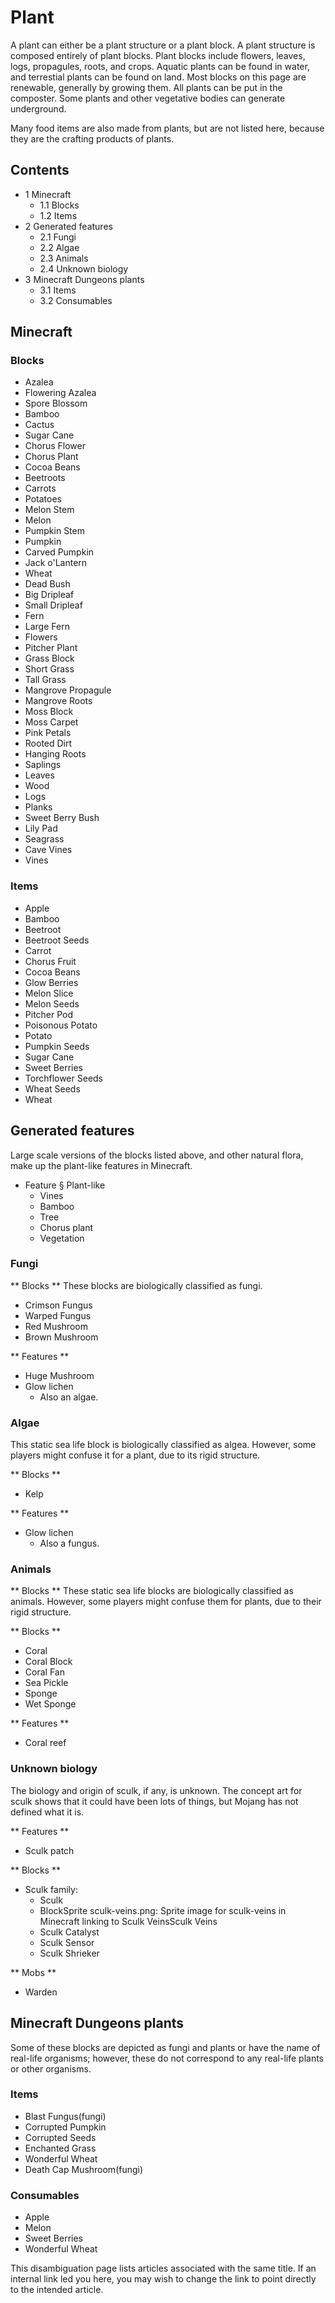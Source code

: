 # Plant
A plant can either be a plant structure or a plant block. A plant structure is composed entirely of plant blocks. Plant blocks include flowers, leaves, logs, propagules, roots, and crops. Aquatic plants can be found in water, and terrestial plants can be found on land. Most blocks on this page are renewable, generally by growing them. All plants can be put in the composter. Some plants and other vegetative bodies can generate underground.

Many food items are also made from plants, but are not listed here, because they are the crafting products of plants.

## Contents
- 1 Minecraft
	- 1.1 Blocks
	- 1.2 Items
- 2 Generated features
	- 2.1 Fungi
	- 2.2 Algae
	- 2.3 Animals
	- 2.4 Unknown biology
- 3 Minecraft Dungeons plants
	- 3.1 Items
	- 3.2 Consumables

## Minecraft
### Blocks
- Azalea
- Flowering Azalea
- Spore Blossom
- Bamboo
- Cactus
- Sugar Cane
- Chorus Flower
- Chorus Plant
- Cocoa Beans
- Beetroots
- Carrots
- Potatoes
- Melon Stem
- Melon
- Pumpkin Stem
- Pumpkin
- Carved Pumpkin
- Jack o'Lantern
- Wheat
- Dead Bush
- Big Dripleaf
- Small Dripleaf
- Fern
- Large Fern
- Flowers
- Pitcher Plant
- Grass Block
- Short Grass
- Tall Grass
- Mangrove Propagule
- Mangrove Roots
- Moss Block
- Moss Carpet
- Pink Petals
- Rooted Dirt
- Hanging Roots
- Saplings
- Leaves
- Wood
- Logs
- Planks
- Sweet Berry Bush
- Lily Pad
- Seagrass
- Cave Vines
- Vines

### Items
- Apple
- Bamboo
- Beetroot
- Beetroot Seeds
- Carrot
- Chorus Fruit
- Cocoa Beans
- Glow Berries
- Melon Slice
- Melon Seeds
- Pitcher Pod
- Poisonous Potato
- Potato
- Pumpkin Seeds
- Sugar Cane
- Sweet Berries
- Torchflower Seeds
- Wheat Seeds
- Wheat

## Generated features
Large scale versions of the blocks listed above, and other natural flora, make up the plant-like features in Minecraft.

- Feature § Plant-like
	- Vines
	- Bamboo
	- Tree
	- Chorus plant
	- Vegetation

### Fungi
** Blocks **
These blocks are biologically classified as fungi.

- Crimson Fungus
- Warped Fungus
- Red Mushroom
- Brown Mushroom

** Features **
- Huge Mushroom
- Glow lichen
	- Also an algae.

### Algae
This static sea life block is biologically classified as algea. However, some players might confuse it for a plant, due to its rigid structure.

** Blocks **
- Kelp

** Features **
- Glow lichen
	- Also a fungus.

### Animals
** Blocks **
These static sea life blocks are biologically classified as animals. However, some players might confuse them for plants, due to their rigid structure.

** Blocks **
- Coral
- Coral Block
- Coral Fan
- Sea Pickle
- Sponge
- Wet Sponge

** Features **
- Coral reef



### Unknown biology
The biology and origin of sculk, if any, is unknown. The concept art for sculk shows that it could have been lots of things, but Mojang has not defined what it is.

** Features **
- Sculk patch

** Blocks **
- Sculk family:
	- Sculk
	- BlockSprite sculk-veins.png: Sprite image for sculk-veins in Minecraft linking to Sculk VeinsSculk Veins
	- Sculk Catalyst
	- Sculk Sensor
	- Sculk Shrieker

** Mobs **
- Warden

## Minecraft Dungeons plants
Some of these blocks are depicted as fungi and plants or have the name of real-life organisms; however, these do not correspond to any real-life plants or other organisms.
### Items
- Blast Fungus(fungi)
- Corrupted Pumpkin
- Corrupted Seeds
- Enchanted Grass
- Wonderful Wheat
- Death Cap Mushroom(fungi)

### Consumables
- Apple
- Melon
- Sweet Berries
- Wonderful Wheat

 This disambiguation page lists articles associated with the same title. If an internal link led you here, you may wish to change the link to point directly to the intended article.

